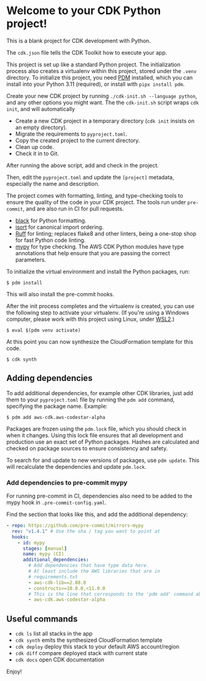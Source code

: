 # Welcome to your CDK Python project!

This is a blank project for CDK development with Python.

The `cdk.json` file tells the CDK Toolkit how to execute your app.

This project is set up like a standard Python project. The initialization
process also creates a virtualenv within this project, stored under the `.venv`
directory. To initialize this project, you need
[PDM](https://pdm.fming.dev/latest/) installed, which you can install into your
Python 3.11 (required), or install with `pipx install pdm`.

Create your new CDK project by running `./cdk-init.sh --language python`, and
any other options you might want. The the `cdk-init.sh` script wraps `cdk init`,
and will automatically

- Create a new CDK project in a temporary directory (`cdk init` insists on an
  empty directory).
- Migrate the requirements to `pyproject.toml`.
- Copy the created project to the current directory.
- Clean up code.
- Check it in to Git.

After running the above script, add and check in the project.

Then, edit the `pyproject.toml` and update the `[project]` metadata, especially
the name and description.

The project comes with formatting, linting, and type-checking tools to ensure
the quality of the code in your CDK project. The tools run under `pre-commit`,
and are also run in CI for pull requests.

- [black](https://black.readthedocs.io/en/stable/) for Python formatting.
- [isort](https://pycqa.github.io/isort/) for canonical import ordering.
- [Ruff](https://beta.ruff.rs/docs/) for linting; replaces flake8 and other
  linters, being a one-stop shop for fast Python code linting.
- [mypy](https://mypy.readthedocs.io/en/stable/index.html) for type checking.
  The AWS CDK Python modules have type annotations that help ensure that you are
  passing the correct parameters.

To initialize the virtual environment and install the Python packages, run:

```
$ pdm install
```

This will also install the pre-commit hooks.

After the init process completes and the virtualenv is created, you can use the
following step to activate your virtualenv. (If you're using a Windows computer,
please work with this project using Linux, under
[WSL2](https://learn.microsoft.com/en-us/windows/wsl/install).)

```
$ eval $(pdm venv activate)
```

At this point you can now synthesize the CloudFormation template for this code.

```
$ cdk synth
```

## Adding dependencies

To add additional dependencies, for example other CDK libraries, just add them
to your `pyproject.toml` file by running the `pdm add` command, specifying the
package name. Example:

```
$ pdm add aws-cdk.aws-codestar-alpha
```

Packages are frozen using the `pdm.lock` file, which you should check in when it
changes. Using this lock file ensures that all development and production use an
exact set of Python packages. Hashes are calculated and checked on package
sources to ensure consistency and safety.

To search for and update to new versions of packages, use `pdm update`. This
will recalculate the dependencies and update `pdm.lock`.

### Add dependencies to pre-commit mypy

For running pre-commit in CI, dependencies also need to be added to the mypy
hook in `.pre-commit-config.yaml`.

Find the section that looks like this, and add the additional dependency:

```yaml
- repo: https://github.com/pre-commit/mirrors-mypy
  rev: "v1.4.1" # Use the sha / tag you want to point at
  hooks:
    - id: mypy
      stages: [manual]
      name: mypy (CI)
      additional_dependencies:
        # Add dependencies that have type data here.
        # At least include the AWS libraries that are in
        # requirements.txt
        - aws-cdk-lib==2.88.0
        - constructs>=10.0.0,<11.0.0
        # This is the line that corresponds to the 'pdm add' command above
        - aws-cdk.aws-codestar-alpha
```

## Useful commands

- `cdk ls` list all stacks in the app
- `cdk synth` emits the synthesized CloudFormation template
- `cdk deploy` deploy this stack to your default AWS account/region
- `cdk diff` compare deployed stack with current state
- `cdk docs` open CDK documentation

Enjoy!

